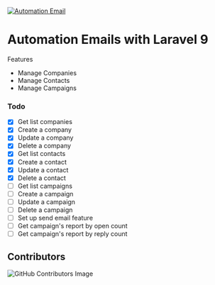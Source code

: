 [![Automation Email](https://github.com/huuhienqt90/automation-email/actions/workflows/automation-email.yml/badge.svg?branch=main)](https://github.com/huuhienqt90/automation-email/actions/workflows/automation-email.yml)
# Automation Emails with Laravel 9
Features
 - Manage Companies
 - Manage Contacts
 - Manage Campaigns

### Todo
 - [x] Get list companies
 - [x] Create a company
 - [x] Update a company
 - [x] Delete a company
 - [x] Get list contacts
 - [x] Create a contact
 - [x] Update a contact
 - [x] Delete a contact
 - [ ] Get list campaigns
 - [ ] Create a campaign
 - [ ] Update a campaign
 - [ ] Delete a campaign
 - [ ] Set up send email feature
 - [ ] Get campaign's report by open count
 - [ ] Get campaign's report by reply count

## Contributors
![GitHub Contributors Image](https://contrib.rocks/image?repo=huuhienqt90/automation-email)
